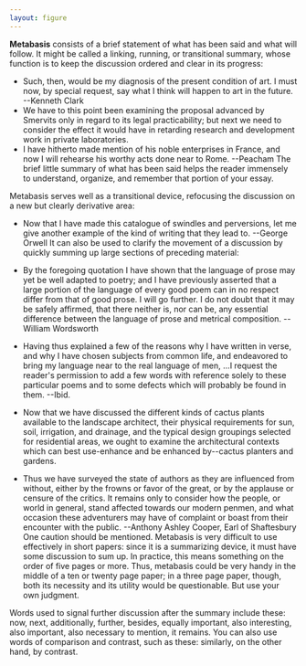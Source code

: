 ```yaml
---
layout: figure
---
```


**Metabasis** consists of a brief statement of what has been said and what will follow. It might be called a linking, running, or transitional summary, whose function is to keep the discussion ordered and clear in its progress:

 - Such, then, would be my diagnosis of the present condition of art. I must now, by special request, say what I think will happen to art in the future. --Kenneth Clark
 - We have to this point been examining the proposal advanced by Smervits only in regard to its legal practicability; but next we need to consider the effect it would have in retarding research and development work in private laboratories.
 - I have hitherto made mention of his noble enterprises in France, and now I will rehearse his worthy acts done near to Rome. --Peacham
 The brief little summary of what has been said helps the reader immensely to understand, organize, and remember that portion of your essay.

Metabasis serves well as a transitional device, refocusing the discussion on a new but clearly derivative area:

 - Now that I have made this catalogue of swindles and perversions, let me give another example of the kind of writing that they lead to. --George Orwell
 It can also be used to clarify the movement of a discussion by quickly summing up large sections of preceding material:

 - By the foregoing quotation I have shown that the language of prose may yet be well adapted to poetry; and I have previously asserted that a large portion of the language of every good poem can in no respect differ from that of good prose. I will go further. I do not doubt that it may be safely affirmed, that there neither is, nor can be, any essential difference between the language of prose and metrical composition. --William Wordsworth
 - Having thus explained a few of the reasons why I have written in verse, and why I have chosen subjects from common life, and endeavored to bring my language near to the real language of men, ...I request the reader's permission to add a few words with reference solely to these particular poems and to some defects which will probably be found in them. --Ibid.
 - Now that we have discussed the different kinds of cactus plants available to the landscape architect, their physical requirements for sun, soil, irrigation, and drainage, and the typical design groupings selected for residential areas, we ought to examine the architectural contexts which can best use-enhance and be enhanced by--cactus planters and gardens.
 - Thus we have surveyed the state of authors as they are influenced from without, either by the frowns or favor of the great, or by the applause or censure of the critics. It remains only to consider how the people, or world in general, stand affected towards our modern penmen, and what occasion these adventurers may have of complaint or boast from their encounter with the public. --Anthony Ashley Cooper, Earl of Shaftesbury
 One caution should be mentioned. Metabasis is very difficult to use effectively in short papers: since it is a summarizing device, it must have some discussion to sum up. In practice, this means something on the order of five pages or more. Thus, metabasis could be very handy in the middle of a ten or twenty page paper; in a three page paper, though, both its necessity and its utility would be questionable. But use your own judgment.

Words used to signal further discussion after the summary include these: now, next, additionally, further, besides, equally important, also interesting, also important, also necessary to mention, it remains. You can also use words of comparison and contrast, such as these: similarly, on the other hand, by contrast.